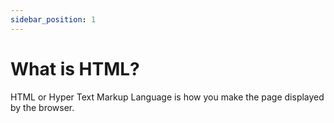 ```yaml
---
sidebar_position: 1
---
```


# What is HTML?

HTML or Hyper Text Markup Language is how you make the page displayed by the browser.